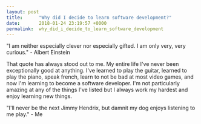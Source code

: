 ```yaml
---
layout: post
title:      "Why did I decide to learn software development?"
date:       2018-01-24 23:19:57 +0000
permalink:  why_did_i_decide_to_learn_software_development
---
```



"I am neither especially clever nor especially gifted. I am only very, very curious." - Albert Einstein

That quote has always stood out to me. My entire life I've never been exceptionally good at anything. I've learned to play the guitar, learned to play the piano, speak french, learn to not be bad at most video games, and now I'm learning to become a software developer. I'm not particularly amazing at any of the things I've listed but I always work my hardest and enjoy learning new things. 

"I'll never be the next Jimmy Hendrix, but damnit my dog enjoys listening to me play." - Me
